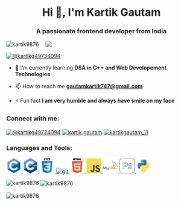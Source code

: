 <h1 align="center">Hi 👋, I'm Kartik Gautam</h1>
<h3 align="center">A passionate frontend developer from India</h3>
<img align = "right" width = "400px" src="https://user-images.githubusercontent.com/74038190/212750147-854a394f-fee9-4080-9770-78a4b7ece53f.gif">

<p align="left"> <img src="https://komarev.com/ghpvc/?username=kartik9876&label=Profile%20views&color=0e75b6&style=flat" alt="kartik9876" /> </p>

<p align="left"> <a href="https://twitter.com/@kartikg49734094" target="blank"><img src="https://img.shields.io/twitter/follow/@kartikg49734094?logo=twitter&style=for-the-badge" alt="@kartikg49734094" /></a> </p>

- 🌱 I’m currently learning **DSA in C++ and Web Developement Technologies**

- 📫 How to reach me **gautamkartik747@gmail.com**

- ⚡ Fun fact **I am very humble and always have smile on my face**

<h3 align="left">Connect with me:</h3>
<p align="left">
<a href="https://twitter.com/@kartikg49734094" target="blank"><img align="center" src="https://raw.githubusercontent.com/rahuldkjain/github-profile-readme-generator/master/src/images/icons/Social/twitter.svg" alt="@kartikg49734094" height="30" width="40" /></a>
<a href="https://linkedin.com/in/kartik gautam" target="blank"><img align="center" src="https://raw.githubusercontent.com/rahuldkjain/github-profile-readme-generator/master/src/images/icons/Social/linked-in-alt.svg" alt="kartik gautam" height="30" width="40" /></a>
<a href="https://instagram.com/kartikgautam_11" target="blank"><img align="center" src="https://raw.githubusercontent.com/rahuldkjain/github-profile-readme-generator/master/src/images/icons/Social/instagram.svg" alt="kartikgautam_11" height="30" width="40" /></a>
</p>

<h3 align="left">Languages and Tools:</h3>
<p align="left"> <a href="https://www.cprogramming.com/" target="_blank" rel="noreferrer"> <img src="https://raw.githubusercontent.com/devicons/devicon/master/icons/c/c-original.svg" alt="c" width="40" height="40"/> </a> <a href="https://www.w3schools.com/cpp/" target="_blank" rel="noreferrer"> <img src="https://raw.githubusercontent.com/devicons/devicon/master/icons/cplusplus/cplusplus-original.svg" alt="cplusplus" width="40" height="40"/> </a> <a href="https://www.w3schools.com/css/" target="_blank" rel="noreferrer"> <img src="https://raw.githubusercontent.com/devicons/devicon/master/icons/css3/css3-original-wordmark.svg" alt="css3" width="40" height="40"/> </a> <a href="https://git-scm.com/" target="_blank" rel="noreferrer"> <img src="https://www.vectorlogo.zone/logos/git-scm/git-scm-icon.svg" alt="git" width="40" height="40"/> </a> <a href="https://www.w3.org/html/" target="_blank" rel="noreferrer"> <img src="https://raw.githubusercontent.com/devicons/devicon/master/icons/html5/html5-original-wordmark.svg" alt="html5" width="40" height="40"/> </a> <a href="https://developer.mozilla.org/en-US/docs/Web/JavaScript" target="_blank" rel="noreferrer"> <img src="https://raw.githubusercontent.com/devicons/devicon/master/icons/javascript/javascript-original.svg" alt="javascript" width="40" height="40"/> </a> <a href="https://www.mysql.com/" target="_blank" rel="noreferrer"> <img src="https://raw.githubusercontent.com/devicons/devicon/master/icons/mysql/mysql-original-wordmark.svg" alt="mysql" width="40" height="40"/> </a> <a href="https://www.photoshop.com/en" target="_blank" rel="noreferrer"> <img src="https://raw.githubusercontent.com/devicons/devicon/master/icons/photoshop/photoshop-line.svg" alt="photoshop" width="40" height="40"/> </a> <a href="https://www.python.org" target="_blank" rel="noreferrer"> <img src="https://raw.githubusercontent.com/devicons/devicon/master/icons/python/python-original.svg" alt="python" width="40" height="40"/> </a> </p>

<p><img align="left" src="https://github-readme-stats.vercel.app/api/top-langs?username=kartik9876&show_icons=true&locale=en&layout=compact" alt="kartik9876" /></p>

<p>&nbsp;<img align="center" src="https://github-readme-stats.vercel.app/api?username=kartik9876&show_icons=true&locale=en" alt="kartik9876" /></p>

<p><img align="center" src="https://github-readme-streak-stats.herokuapp.com/?user=kartik9876&" alt="kartik9876" /></p>

<!--
**Karti9876/Karti9876** is a ✨ _special_ ✨ repository because its `README.md` (this file) appears on your GitHub profile.

Here are some ideas to get you started:

- 🔭 I’m currently working on ...
- 🌱 I’m currently learning ...
- 👯 I’m looking to collaborate on ...
- 🤔 I’m looking for help with ...
- 💬 Ask me about ...
- 📫 How to reach me: ...
- 😄 Pronouns: ...
- ⚡ Fun fact: ...
-->
